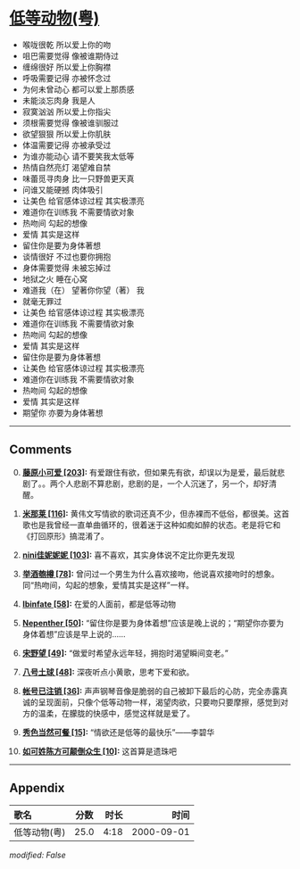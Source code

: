 # [低等动物(粤)](https://music.163.com/song?id=67480)

* 喉咙很乾 所以爱上你的吻
* 咀巴需要觉得 像被谁期侍过
* 缠绵很好 所以爱上你胸襟
* 呼吸需要记得 亦被怀念过
* 为何未曾动心 都可以爱上那质感
* 未能淡忘肉身 我是人
* 寂寞汹汹 所以爱上你指尖
* 须根需要觉得 像被谁驯服过
* 欲望狠狠 所以爱上你肌肤
* 体温需要记得 亦被承受过
* 为谁亦能动心 请不要笑我太低等
* 热情自然亮灯 渴望难自禁
* 味蕾觅寻肉身 比一只野兽更天真
* 问谁又能硬撼 肉体吸引
* 让美色 给官感体谅过程 其实极漂亮
* 难道你在训练我 不需要情欲对象
* 热吻间 勾起的想像
* 爱情 其实是这样
* 留住你是要为身体著想
* 谈情很好 不过也要你拥抱
* 身体需要觉得 未被忘掉过
* 地狱之火 睡在心窝
* 难道我（在） 望著你你望（著） 我
* 就毫无罪过
* 让美色 给官感体谅过程 其实极漂亮
* 难道你在训练我 不需要情欲对象
* 热吻间 勾起的想像
* 爱情 其实是这样
* 留住你是要为身体著想
* 让美色 给官感体谅过程 其实极漂亮
* 难道你在训练我 不需要情欲对象
* 热吻间 勾起的想像
* 爱情 其实是这样
* 期望你 亦要为身体著想


---

## Comments
0. **[藤原小可爱 \[203\]](https://music.163.com/#/user/home?id=70686047):** 有爱跟住有欲，但如果先有欲，却误以为是爱，最后就悲剧了。。两个人悲剧不算悲剧，悲剧的是，一个人沉迷了，另一个，却好清醒。

1. **[米那莱 \[116\]](https://music.163.com/#/user/home?id=61411852):** 黄伟文写情欲的歌词还真不少，但赤裸而不低俗，都很美。这首歌也是我曾经一直单曲循环的，很着迷于这种如痴如醉的状态。老是将它和《打回原形》搞混淆了。

2. **[nini佳妮妮妮 \[103\]](https://music.163.com/#/user/home?id=62626934):** 喜不喜欢，其实身体说不定比你更先发现

3. **[举酒匏樽 \[78\]](https://music.163.com/#/user/home?id=59747650):** 曾问过一个男生为什么喜欢接吻，他说喜欢接吻时的想象。同“热吻间，勾起的想象，爱情其实是这样”一样。

4. **[Ibinfate \[58\]](https://music.163.com/#/user/home?id=53827633):** 在爱的人面前，都是低等动物

5. **[Nepenther \[50\]](https://music.163.com/#/user/home?id=1560961):** “留住你是要为身体着想”应该是晚上说的；“期望你亦要为身体着想”应该是早上说的……

6. **[宋野望 \[49\]](https://music.163.com/#/user/home?id=320108490):** “做爱时希望永远年轻，拥抱时渴望瞬间变老。”

7. **[八号土球 \[48\]](https://music.163.com/#/user/home?id=96683041):** 深夜听点小黄歌，思考下爱和欲。

8. **[帐号已注销 \[36\]](https://music.163.com/#/user/home?id=32214797):** 声声钢琴音像是脆弱的自己被卸下最后的心防，完全赤露真诚的呈现面前，只像个低等动物一样，渴望肉欲，只要吻只要摩擦，感觉到对方的温柔，在朦胧的快感中，感觉这样就是爱了。

9. **[秀色当然可餐 \[15\]](https://music.163.com/#/user/home?id=69926992):** “情欲还是低等的最快乐”——李碧华

10. **[如可姓陈方可颠倒众生 \[10\]](https://music.163.com/#/user/home?id=367827804):** 这首算是遗珠吧



---

## Appendix

|歌名|分数|时长|时间|
|:---|:---:|---:|---:|
|低等动物(粤)|25.0|4:18|2000-09-01

*modified: False*